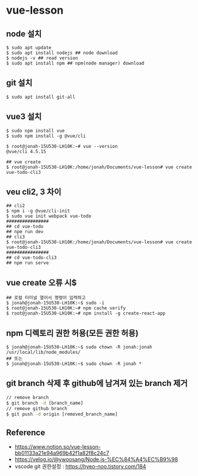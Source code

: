 # vue-lesson

## node 설치
```
$ sudo apt update
$ sudo apt install nodejs ## node download
$ nodejs -v ## read version
$ sudo apt install npm ## npm(node manager) download
```

## git 설치
```shell
$ sudo apt install git-all
```

## vue3 설치
```shell
$ sudo npm install vue
$ sudo npm install -g @vue/cli

$ root@jonah-15U530-LH10K:~# vue --version
@vue/cli 4.5.15

## vue create
$ root@jonah-15U530-LH10K:/home/jonah/Documents/vue-lesson# vue create vue-todo-cli3
```

## veu cli2, 3 차이
```shell
## cli2
$ npm i -g @vue/cli-init
$ sudo vue init webpack vue-todo
################
## cd vue-todo
## npm run dev
## cli3
$ root@jonah-15U530-LH10K:/home/jonah/Documents/vue-lesson# vue create vue-todo-cli3
################
## cd vue-todo-cli3
## npm run serve
```

## vue create 오류 시$ 
```shell
## 로컬 터미널 열어서 명령어 입력하고
$ jonah@jonah-15U530-LH10K:~$ sudo -i
$ root@jonah-15U530-LH10K:~# npm cache verify
$ root@jonah-15U530-LH10K:~# npm install -g create-react-app
```

## npm 디렉토리 권한 허용(모든 권한 허용)
```shell
$ jonah@jonah-15U530-LH10K:~$ sudo chown -R jonah:jonah /usr/local/lib/node_modules/
## 또는
$ jonah@jonah-15U530-LH10K:~$ sudo chown -R jonah *
```

## git branch 삭제 후 github에 남겨져 있는 branch 제거
```cmd
// remove branch
$ git branch -d [branch_name]
// remove github branch
$ git push -d origin [removed_branch_name]
```

## Reference
- https://www.notion.so/vue-lesson-bb01133a21e94a969b42f1a82f8c24c7
- https://velog.io/@ywoosang/Node.js-%EC%84%A4%EC%B9%98
- vscode git 권한설정 : https://hyeo-noo.tistory.com/184
